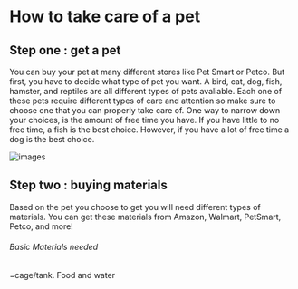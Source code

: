 # How to take care of a pet
## Step one : get a pet
You can buy your pet at many different stores like Pet Smart or Petco. But first, you have to decide what type of pet you want. 
A bird, cat, dog, fish, hamster, and reptiles are all different types of pets avaliable. Each one of these pets require different types of care and attention so make sure to choose one that you can properly take care of. One way to narrow down your choices, is the amount of free time you have. If you have little to no free time, a fish is the best choice. However, if you have a lot of free time a dog is the best choice.


![images](https://user-images.githubusercontent.com/114511175/192848819-ac22a1af-cdb4-4d93-b5df-c4d98e9c9859.jpg)

## Step two : buying materials 
Based on the pet you choose to get you will need different types of materials. You can get these materials from Amazon, Walmart, PetSmart, Petco, and more!

###### Basic Materials needed
=cage/tank. Food and water
